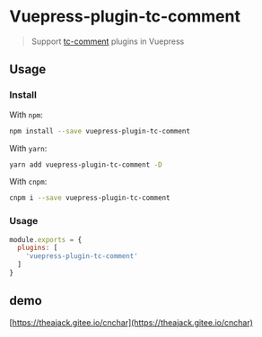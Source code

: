 # Vuepress-plugin-tc-comment

> Support [tc-comment](https://github.com/theajack/comment) plugins in Vuepress

## Usage

### Install

With `npm`:

```bash
npm install --save vuepress-plugin-tc-comment
```

With `yarn`:

```bash
yarn add vuepress-plugin-tc-comment -D
```

With `cnpm`:

```bash
cnpm i --save vuepress-plugin-tc-comment
```

### Usage

```javascript
module.exports = {
  plugins: [
    'vuepress-plugin-tc-comment'
  ]
}
```

## demo

[https://theajack.gitee.io/cnchar](https://theajack.gitee.io/cnchar)
